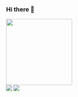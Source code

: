 ### Hi there 👋
 <div>
  <a href="https://github.com/antoniogouvea">
  <img height="180em" src="https://github-readme-stats.vercel.app/api?username=antoniogouvea&show_icons=true&theme=dracula&include_all_commits=true&count_private=true"/>
</div>
 
 <div> 
  <a href = "mailto:antonio.coutinho.gouvea@gmail.com"><img src="https://img.shields.io/badge/-Gmail-%23333?style=for-the-badge&logo=gmail&logoColor=white" target="_blank"></a>
  <a href="https://www.linkedin.com/in/antonio-carlos-coutinho-gouvea-da-silva-1b99a8113/" target="_blank"><img src="https://img.shields.io/badge/-LinkedIn-%230077B5?style=for-the-badge&logo=linkedin&logoColor=white" target="_blank"></a> 
<!--
**antoniogouvea/antoniogouvea** is a ✨ _special_ ✨ repository because its `README.md` (this file) appears on your GitHub profile.

Here are some ideas to get you started:

- 🔭 I’m currently working on ...
- 🌱 I’m currently learning ...
- 👯 I’m looking to collaborate on ...
- 🤔 I’m looking for help with ...
- 💬 Ask me about ...
- 📫 How to reach me: ...
- 😄 Pronouns: ...
- ⚡ Fun fact: ...
-->
